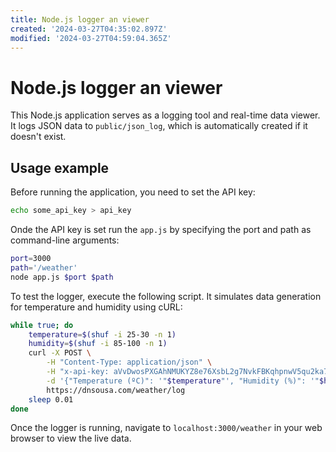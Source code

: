 ```yaml
---
title: Node.js logger an viewer
created: '2024-03-27T04:35:02.897Z'
modified: '2024-03-27T04:59:04.365Z'
---
```


# Node.js logger an viewer

This Node.js application serves as a logging tool and real-time data viewer. It logs JSON data to `public/json_log`, which is automatically created if it doesn't exist.

## Usage example

Before running the application, you need to set the API key:

```bash
echo some_api_key > api_key
```

Onde the API key is set run the `app.js` by specifying the port and path as command-line arguments:

```bash
port=3000
path='/weather'
node app.js $port $path
```

To test the logger, execute the following script. It simulates data generation for temperature and humidity using cURL:

```bash
while true; do
    temperature=$(shuf -i 25-30 -n 1)
    humidity=$(shuf -i 85-100 -n 1)
    curl -X POST \
        -H "Content-Type: application/json" \
        -H "x-api-key: aVvDwosPXGAhNMUKYZ8e76XsbL2g7NvkFBKqhpnwV5qu2ka7CyPvAKZtFwxxCLmMUfyEV9tgXTww63qwi3VDjhcLByCtVe8houVDvEER7hrTndMzQnkV4aciaGd2ywtN" \
        -d '{"Temperature (ºC)": '"$temperature"', "Humidity (%)": '"$humidity"'}' \
        https://dnsousa.com/weather/log
    sleep 0.01
done
```

Once the logger is running, navigate to `localhost:3000/weather` in your web browser to view the live data.


